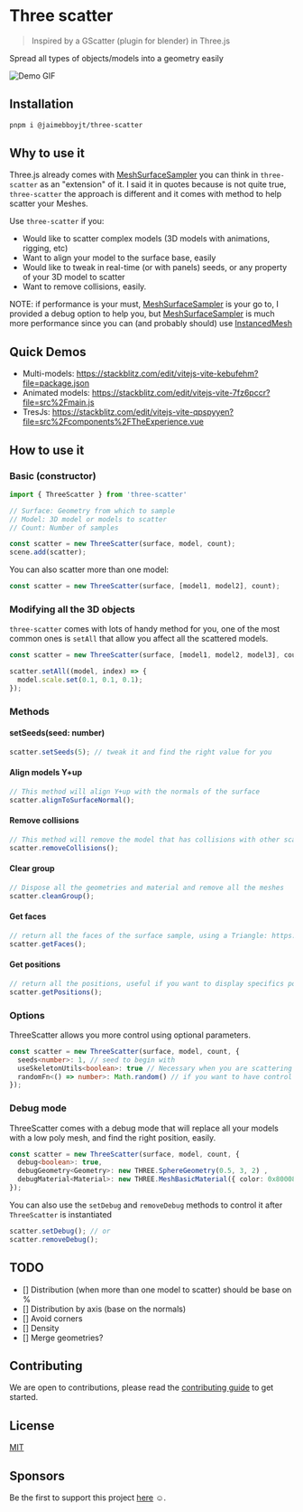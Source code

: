 # Three scatter

> Inspired by a GScatter (plugin for blender) in Three.js

Spread all types of objects/models into a geometry easily

![Demo GIF](./public/Multi_model.gif)

## Installation

```bash
pnpm i @jaimebboyjt/three-scatter
```

## Why to use it

Three.js already comes with [MeshSurfaceSampler](https://threejs.org/docs/?q=meshS#examples/en/math/MeshSurfaceSampler) you can think in `three-scatter` as an "extension" of it. I said it in quotes because is not quite true, `three-scatter` the approach is different and it comes with method to help scatter your Meshes.

Use `three-scatter` if you:
- Would like to scatter complex models (3D models with animations, rigging, etc)
- Want to align your model to the surface base, easily
- Would like to tweak in real-time (or with panels) seeds, or any property of your 3D model to scatter
- Want to remove collisions, easily.

NOTE:
if performance is your must, [MeshSurfaceSampler](https://threejs.org/docs/?q=meshS#examples/en/math/MeshSurfaceSampler) is your go to, I provided a debug option to help you, but [MeshSurfaceSampler](https://threejs.org/docs/?q=meshS#examples/en/math/MeshSurfaceSampler) is much more performance since you can (and probably should) use [InstancedMesh](https://threejs.org/docs/?q=InstancedMesh#api/en/objects/InstancedMesh)

## Quick Demos

- Multi-models: https://stackblitz.com/edit/vitejs-vite-kebufehm?file=package.json
- Animated models: https://stackblitz.com/edit/vitejs-vite-7fz6pccr?file=src%2Fmain.js
- TresJs: https://stackblitz.com/edit/vitejs-vite-qpspyyen?file=src%2Fcomponents%2FTheExperience.vue

## How to use it

### Basic (constructor)

```js
import { ThreeScatter } from 'three-scatter'

// Surface: Geometry from which to sample
// Model: 3D model or models to scatter
// Count: Number of samples

const scatter = new ThreeScatter(surface, model, count);
scene.add(scatter);
```

You can also scatter more than one model:

```js
const scatter = new ThreeScatter(surface, [model1, model2], count);
```

### Modifying all the 3D objects

`three-scatter` comes with lots of handy method for you, one of the most common ones is `setAll` that allow you affect all the scattered models.

```js
const scatter = new ThreeScatter(surface, [model1, model2, model3], count);

scatter.setAll((model, index) => {
  model.scale.set(0.1, 0.1, 0.1);
});
```

### Methods

#### setSeeds(seed: number)

```js
scatter.setSeeds(5); // tweak it and find the right value for you
```

#### Align models Y+up

```js
// This method will align Y+up with the normals of the surface
scatter.alignToSurfaceNormal();
```

#### Remove collisions

```js
// This method will remove the model that has collisions with other scattered model 
scatter.removeCollisions();
```

#### Clear group

```js
// Dispose all the geometries and material and remove all the meshes
scatter.cleanGroup();
```

#### Get faces

```js
// return all the faces of the surface sample, using a Triangle: https://threejs.org/docs/?q=triangle#api/en/math/Triangle
scatter.getFaces();
```

#### Get positions

```js
// return all the positions, useful if you want to display specifics positions in your scene
scatter.getPositions();
```

### Options

ThreeScatter allows you more control using optional parameters.

```ts
const scatter = new ThreeScatter(surface, model, count, {
  seeds<number>: 1, // seed to begin with
  useSkeletonUtils<boolean>: true // Necessary when you are scattering 3D models with rigging/animations
  randomFn<() => number>: Math.random() // if you want to have control over the random function, has to return a value from 0 to 1
});
```

### Debug mode

ThreeScatter comes with a debug mode that will replace all your models with a low poly mesh, and find the right position, easily.

```ts
const scatter = new ThreeScatter(surface, model, count, {
  debug<boolean>: true,
  debugGeometry<Geometry>: new THREE.SphereGeometry(0.5, 3, 2) ,
  debugMaterial<Material>: new THREE.MeshBasicMaterial({ color: 0x800080 }),
});
```

You can also use the `setDebug` and `removeDebug` methods to control it after `ThreeScatter` is instantiated

```js
scatter.setDebug(); // or
scatter.removeDebug();
```

## TODO
- [] Distribution (when more than one model to scatter) should be base on %
- [] Distribution by axis (base on the normals)
- [] Avoid corners
- [] Density
- [] Merge geometries?


## Contributing

We are open to contributions, please read the [contributing guide](/CONTRIBUTING.md) to get started.

## License

[MIT](/LICENSE)

## Sponsors

Be the first to support this project [here](LINK) ☺️.
